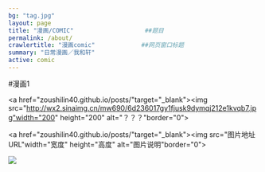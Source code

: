 ```yaml
---
bg: "tag.jpg"
layout: page
title: "漫画/COMIC"                    ##题目
permalink: /about/
crawlertitle: "漫画comic"             ##网页窗口标题
summary: "日常漫画／我和轩"
active: comic
---
```

#漫画1


<a href="zoushilin40.github.io/posts/"target="_blank"><img src="http://wx2.sinaimg.cn/mw690/6d236017gy1fjusk9dymqj212e1kvqb7.jpg"width="200" height="200" alt="？？？"border="0"></a>

<a href="zoushilin40.github.io/posts/"target="_blank"><img src="图片地址URL"width="宽度" height="高度" alt="图片说明"border="0"></a>

<img src="{{baseurl}}/media/images/头像.jpg">